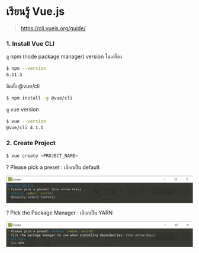 # เรียนรู้ Vue.js

> https://cli.vuejs.org/guide/  

### 1. Install Vue CLI

ดู npm (node package manager) version ในเครื่อง
```sh
$ npm --version
6.11.3
```
ติดตั้ง @vue/cli
```sh
$ npm install -g @vue/cli
```
ดู vue version
```sh
$ vue --version
@vue/cli 4.1.1  
```
### 2. Create Project

```sh
$ vue create <PROJECT_NAME> 
```
? Please pick a preset : เลือกเป็น default  

![](create-project_1.png)

? Pick the Package Manager : เลือกเป็น YARN 

![](create-project_2.png)
